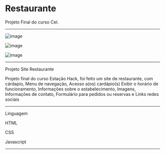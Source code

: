 # Restaurante
Projeto Final do curso Cel.
************************************************************************************************************
![image](https://user-images.githubusercontent.com/72118415/161061712-3a65158a-e47c-41fc-9b34-d42581823e0c.png)

![image](https://user-images.githubusercontent.com/72118415/161061797-6734fd20-4b91-4b55-895d-9e507e85a3d9.png)

![image](https://user-images.githubusercontent.com/72118415/161061923-1ad78221-ee5d-4b54-ab52-538a7442bf42.png)

***********************************************************************************************************
Projeto Site Restaurante

Projeto final do curso Estação Hack, foi feito um site de restaurante, com cárdapio, Menu de navegação, Acesso a(os) cardápio(s)
Exibir o horário de funcionamento, Informações sobre o estabelecimento,  Imagens, Informações de contato,  Formulário 
para pedidos ou reservas e Links redes sociais



***********************************************************************************************************
Linguagem

HTML

CSS

Javascript

**********************************************************************************************************


